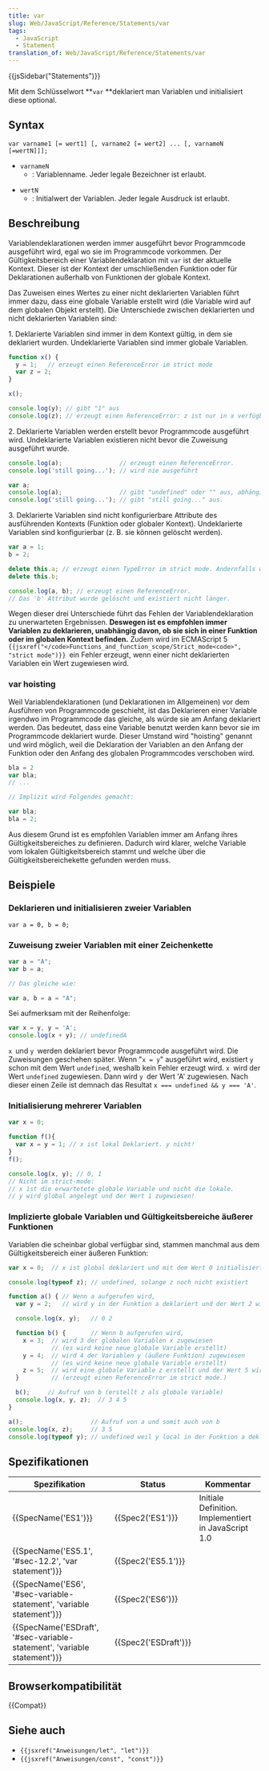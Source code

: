 ```yaml
---
title: var
slug: Web/JavaScript/Reference/Statements/var
tags:
  - JavaScript
  - Statement
translation_of: Web/JavaScript/Reference/Statements/var
---
```

{{jsSidebar("Statements")}}

Mit dem Schlüsselwort **`var` **deklariert man Variablen und initialisiert diese optional.

## Syntax

    var varname1 [= wert1] [, varname2 [= wert2] ... [, varnameN [=wertN]]];

- `varnameN`
  - : Variablenname. Jeder legale Bezeichner ist erlaubt.

<!---->

- `wertN`
  - : Initialwert der Variablen. Jeder legale Ausdruck ist erlaubt.

## Beschreibung

Variablendeklarationen werden immer ausgeführt bevor Programmcode ausgeführt wird, egal wo sie im Programmcode vorkommen. Der Gültigkeitsbereich einer Variablendeklaration mit `var` ist der aktuelle Kontext. Dieser ist der Kontext der umschließenden Funktion oder für Deklarationen außerhalb von Funktionen der globale Kontext.

Das Zuweisen eines Wertes zu einer nicht deklarierten Variablen führt immer dazu, dass eine globale Variable erstellt wird (die Variable wird auf dem globalen Objekt erstellt). Die Unterschiede zwischen deklarierten und nicht deklarierten Variablen sind:

1\. Deklarierte Variablen sind immer in dem Kontext gültig, in dem sie deklariert wurden. Undeklarierte Variablen sind immer globale Variablen.

```js
function x() {
  y = 1;   // erzeugt einen ReferenceError im strict mode
  var z = 2;
}

x();

console.log(y); // gibt "1" aus
console.log(z); // erzeugt einen ReferenceError: z ist nur in x verfügbar.
```

2\. Deklarierte Variablen werden erstellt bevor Programmcode ausgeführt wird. Undeklarierte Variablen existieren nicht bevor die Zuweisung ausgeführt wurde.

```js
console.log(a);                // erzeugt einen ReferenceError.
console.log('still going...'); // wird nie ausgeführt
```

```js
var a;
console.log(a);                // gibt "undefined" oder "" aus, abhängig vom Browser.
console.log('still going...'); // gibt "still going..." aus.
```

3\. Deklarierte Variablen sind nicht konfigurierbare Attribute des ausführenden Kontexts (Funktion oder globaler Kontext). Undeklarierte Variablen sind konfigurierbar (z. B. sie können gelöscht werden).

```js
var a = 1;
b = 2;

delete this.a; // erzeugt einen TypeError im strict mode. Andernfalls wird es ignoriert
delete this.b;

console.log(a, b); // erzeugt einen ReferenceError.
// Das 'b' Attribut wurde gelöscht und existiert nicht länger.
```

Wegen dieser drei Unterschiede führt das Fehlen der Variablendeklaration zu unerwarteten Ergebnissen. **Deswegen ist es empfohlen immer Variablen zu deklarieren, unabhängig davon, ob sie sich in einer Funktion oder im globalen Kontext befinden.** Zudem wird im ECMAScript 5 `{{jsxref("</code>Functions_and_function_scope/Strict_mode<code>", "strict mode")}} `ein Fehler erzeugt, wenn einer nicht deklarierten Variablen ein Wert zugewiesen wird.

### var hoisting

Weil Variablendeklarationen (und Deklarationen im Allgemeinen) vor dem Ausführen von Programmcode geschieht, ist das Deklarieren einer Variable irgendwo im Programmcode das gleiche, als würde sie am Anfang deklariert werden. Das bedeutet, dass eine Variable benutzt werden kann bevor sie im Programmcode deklariert wurde. Dieser Umstand wird "hoisting" genannt und wird möglich, weil die Deklaration der Variablen an den Anfang der Funktion oder den Anfang des globalen Programmcodes verschoben wird.

```js
bla = 2
var bla;
// ...

// Implizit wird Folgendes gemacht:

var bla;
bla = 2;
```

Aus diesem Grund ist es empfohlen Variablen immer am Anfang ihres Gültigkeitsbereiches zu definieren. Dadurch wird klarer, welche Variable vom lokalen Gültigkeitsbereich stammt und welche über die Gültigkeitsbereichekette gefunden werden muss.

## Beispiele

### Deklarieren und initialisieren zweier Variablen

    var a = 0, b = 0;

### Zuweisung zweier Variablen mit einer Zeichenkette

```js
var a = "A";
var b = a;

// Das gleiche wie:

var a, b = a = "A";
```

Sei aufmerksam mit der Reihenfolge:

```js
var x = y, y = 'A';
console.log(x + y); // undefinedA
```

`x `und `y `werden deklariert bevor Programmcode ausgeführt wird. Die Zuweisungen geschehen später. Wenn "`x = y`" ausgeführt wird, existiert `y `schon mit dem Wert `undefined`, weshalb kein Fehler erzeugt wird. `x `wird der Wert `undefined` zugewiesen. Dann wird `y `der Wert 'A' zugewiesen. Nach dieser einen Zeile ist demnach das Resultat `x === undefined && y === 'A'`.

### Initialisierung mehrerer Variablen

```js
var x = 0;

function f(){
  var x = y = 1; // x ist lokal Deklariert. y nicht!
}
f();

console.log(x, y); // 0, 1
// Nicht im strict-mode:
// x ist die erwartetete globale Variable und nicht die lokale.
// y wird global angelegt und der Wert 1 zugewiesen!
```

### Implizierte globale Variablen und Gültigkeitsbereiche äußerer Funktionen

Variablen die scheinbar global verfügbar sind, stammen manchmal aus dem Gültigkeitsbereich einer äußeren Funktion:

```js
var x = 0;  // x ist global deklariert und mit dem Wert 0 initialisiert.

console.log(typeof z); // undefined, solange z noch nicht existiert

function a() { // Wenn a aufgerufen wird,
  var y = 2;   // wird y in der Funktion a deklariert und der Wert 2 wird zugewiesen

  console.log(x, y);   // 0 2

  function b() {       // Wenn b aufgerufen wird,
    x = 3;  // wird 3 der globalen Variablen x zugewiesen
            // (es wird keine neue globale Variable erstellt)
    y = 4;  // wird 4 der Variablen y (äußere Funktion) zugewiesen
            // (es wird keine neue globale Variable erstellt)
    z = 5;  // wird eine globale Variable z erstellt und der Wert 5 wird zugewiesen.
  }         // (erzeugt einen ReferenceError im strict mode.)

  b();     // Aufruf von b (erstellt z als globale Variable)
  console.log(x, y, z);  // 3 4 5
}

a();                   // Aufruf von a und somit auch von b
console.log(x, z);     // 3 5
console.log(typeof y); // undefined weil y local in der Funktion a deklariert wurde.
```

## Spezifikationen

| Spezifikation                                                                                    | Status                       | Kommentar                                            |
| ------------------------------------------------------------------------------------------------ | ---------------------------- | ---------------------------------------------------- |
| {{SpecName('ES1')}}                                                                         | {{Spec2('ES1')}}         | Initiale Definition. Implementiert in JavaScript 1.0 |
| {{SpecName('ES5.1', '#sec-12.2', 'var statement')}}                             | {{Spec2('ES5.1')}}     |                                                      |
| {{SpecName('ES6', '#sec-variable-statement', 'variable statement')}}     | {{Spec2('ES6')}}         |                                                      |
| {{SpecName('ESDraft', '#sec-variable-statement', 'variable statement')}} | {{Spec2('ESDraft')}} |                                                      |

## Browserkompatibilität

{{Compat}}

## Siehe auch

- `{{jsxref("Anweisungen/let", "let")}}`
- `{{jsxref("Anweisungen/const", "const")}}`
